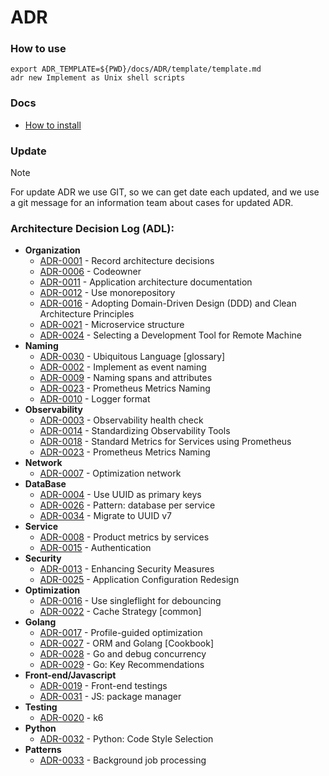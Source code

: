 # ADR

### How to use

```shell
export ADR_TEMPLATE=${PWD}/docs/ADR/template/template.md
adr new Implement as Unix shell scripts
```

### Docs

- [How to install](https://github.com/npryce/adr-tools/blob/master/INSTALL.md)

### Update

> [!NOTE]
> For update ADR we use GIT, so we can get date each updated, and we use a git message
> for an information team about cases for updated ADR.

### Architecture Decision Log (ADL):

- **Organization**
  - [ADR-0001](./decisions/0001-record-architecture-decisions.md) - Record architecture decisions
  - [ADR-0006](./decisions/0006-codeowner.md) - Codeowner
  - [ADR-0011](./decisions/0011-application-architecture-documentation.md) - Application architecture documentation
  - [ADR-0012](./decisions/0012-use-monorepository.md) - Use monorepository
  - [ADR-0016](./decisions/0016-use-domain-driven-developer.md) - Adopting Domain-Driven Design (DDD) and Clean Architecture Principles
  - [ADR-0021](./decisions/0021-microservice-structure.md) - Microservice structure
  - [ADR-0024](./decisions/0024-selecting-a-development-tool-for-remote-machine.md) - Selecting a Development Tool for Remote Machine
- **Naming**
  - [ADR-0030](./decisions/0030-ubiquitous-language.md) - Ubiquitous Language [glossary]
  - [ADR-0002](./decisions/0002-implement-as-event-naming.md) - Implement as event naming
  - [ADR-0009](./decisions/0009-naming-spans-and-attributes.md) - Naming spans and attributes
  - [ADR-0023](./decisions/0023-naming-prometheus-metrics.md) - Prometheus Metrics Naming
  - [ADR-0010](./decisions/0010-logger-format.md) - Logger format
- **Observability**
  - [ADR-0003](./decisions/0003-observability-health-check.md) - Observability health check
  - [ADR-0014](./decisions/0014-observability.md) - Standardizing Observability Tools
  - [ADR-0018](./decisions/0018-service-metrics.md) - Standard Metrics for Services using Prometheus
  - [ADR-0023](./decisions/0023-naming-prometheus-metrics.md) - Prometheus Metrics Naming
- **Network**
  - [ADR-0007](./decisions/0007-optimization-network.md) - Optimization network
- **DataBase**
  - [ADR-0004](./decisions/0004-use-uuid-as-primary-keys.md) - Use UUID as primary keys
  - [ADR-0026](./decisions/0026-pattern-database-per-service.md) - Pattern: database per service
  - [ADR-0034](./decisions/0034-migrate-to-uuid-v7.md) - Migrate to UUID v7
- **Service**
  - [ADR-0008](./decisions/0008-product-metrics-by-services.md) - Product metrics by services
  - [ADR-0015](./decisions/0015-authentication.md) - Authentication
- **Security**
  - [ADR-0013](./decisions/0013-security.md) - Enhancing Security Measures
  - [ADR-0025](./decisions/0025-configuration.md) - Application Configuration Redesign
- **Optimization**
  - [ADR-0016](./decisions/0005-use-singleflight-for-debouncing.md) - Use singleflight for debouncing
  - [ADR-0022](./decisions/0022-cache.md) - Cache Strategy [common]
- **Golang**
  - [ADR-0017](./decisions/0017-profile-guided-optimization.md) - Profile-guided optimization
  - [ADR-0027](./decisions/0027-orm-and-golang.md) - ORM and Golang [Cookbook]
  - [ADR-0028](./decisions/0028-go-and-debug-concurrency.md) - Go and debug concurrency
  - [ADR-0029](./decisions/0029-go-key-recommendations.md) - Go: Key Recommendations
- **Front-end/Javascript**
  - [ADR-0019](./decisions/0019-front-end-testing.md) - Front-end testings
  - [ADR-0031](./decisions/0031-js-package-manager.md) - JS: package manager
- **Testing**
  - [ADR-0020](./decisions/0020-k6.md) - k6 
- **Python**
  - [ADR-0032](./decisions/0032-python-code-style-selection.md) - Python: Code Style Selection
- **Patterns**
  - [ADR-0033](./decisions/0033-background-job.md) - Background job processing

